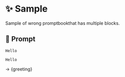 # ✨ Sample

Sample of wrong promptbookthat has multiple blocks.

## 💬 Prompt

```
Hello
```

```
Hello
```

-> {greeting}
